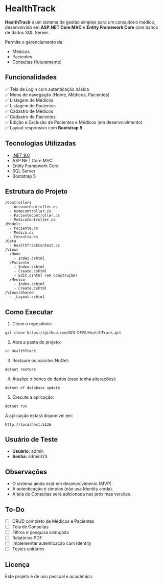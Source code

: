 # HealthTrack

**HealthTrack** é um sistema de gestão simples para um consultório médico, desenvolvido em **ASP.NET Core MVC** e **Entity Framework Core** com banco de dados SQL Server.

Permite o gerenciamento de:

- Médicos
- Pacientes
- Consultas (futuramente)

## Funcionalidades

✅ Tela de Login com autenticação básica  
✅ Menu de navegação (Home, Médicos, Pacientes)  
✅ Listagem de Médicos  
✅ Listagem de Pacientes  
✅ Cadastro de Médicos  
✅ Cadastro de Pacientes  
✅ Edição e Exclusão de Pacientes e Médicos (em desenvolvimento)  
✅ Layout responsivo com **Bootstrap 5**

## Tecnologias Utilizadas

- [.NET 9.0](https://dotnet.microsoft.com/en-us/download/dotnet/9.0)
- ASP.NET Core MVC
- Entity Framework Core
- SQL Server
- Bootstrap 5

## Estrutura do Projeto

```
/Controllers
  - AccountController.cs
  - HomeController.cs
  - PacienteController.cs
  - MedicoController.cs
/Models
  - Paciente.cs
  - Medico.cs
  - Consulta.cs
/Data
  - HealthTrackContext.cs
/Views
  /Home
    - Index.cshtml
  /Paciente
    - Index.cshtml
    - Create.cshtml
    - Edit.cshtml (em construção)
  /Medico
    - Index.cshtml
    - Create.cshtml
/Views/Shared
  - _Layout.cshtml
```

## Como Executar

1. Clone o repositório:

```bash
git clone https://github.com/NCS-DEVX/HealthTrack.git
```

2. Abra a pasta do projeto:

```bash
cd HealthTrack
```

3. Restaure os pacotes NuGet:

```bash
dotnet restore
```

4. Atualize o banco de dados (caso tenha alterações):

```bash
dotnet ef database update
```

5. Execute a aplicação:

```bash
dotnet run
```

A aplicação estará disponível em:

```text
http://localhost:5126
```

## Usuário de Teste

- **Usuário:** admin  
- **Senha:** admin123

## Observações

- O sistema ainda está em desenvolvimento (MVP).  
- A autenticação é simples (não usa Identity ainda).  
- A tela de Consultas será adicionada nas próximas versões.

## To-Do

- [ ] CRUD completo de Médicos e Pacientes  
- [ ] Tela de Consultas  
- [ ] Filtros e pesquisa avançada  
- [ ] Relatórios PDF  
- [ ] Implementar autenticação com Identity  
- [ ] Testes unitários

## Licença

Este projeto é de uso pessoal e acadêmico.
